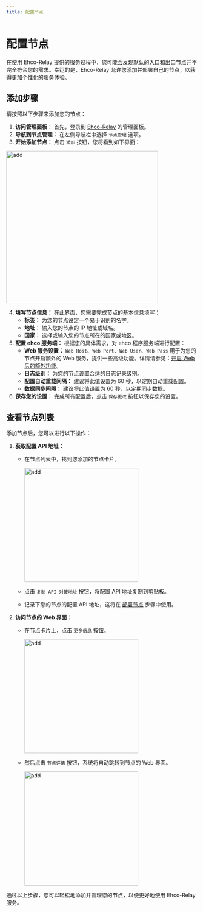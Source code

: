 ```yaml
---
title: 配置节点
---
```


# 配置节点

在使用 Ehco-Relay 提供的服务过程中，您可能会发现默认的入口和出口节点并不完全符合您的需求。幸运的是，Ehco-Relay 允许您添加并部署自己的节点，以获得更加个性化的服务体验。

## 添加步骤

请按照以下步骤来添加您的节点：

1. **访问管理面板：** 首先，登录到 [Ehco-Relay](https://ehco-relay.cc) 的管理面板。
2. **导航到节点管理：** 在左侧导航栏中选择 `节点管理` 选项。
3. **开始添加节点：** 点击 `添加` 按钮，您将看到如下界面：

 <img src="/assets/node/add.png" alt="add" width="400px">

4. **填写节点信息：** 在此界面，您需要完成节点的基本信息填写：
    - **标签：** 为您的节点设定一个易于识别的名字。
    - **地址：** 输入您的节点的 IP 地址或域名。
    - **国家：** 选择或输入您的节点所在的国家或地区。
5. **配置 ehco 服务端：** 根据您的具体需求，对 ehco 程序服务端进行配置：
    - **Web 服务设置：** `Web Host`、`Web Port`、`Web User`、`Web Pass` 用于为您的节点开启额外的 Web 服务，提供一些高级功能。详情请参见：[开启 Web 后的额外功能](../faq.md#web)。
    - **日志级别：** 为您的节点设置合适的日志记录级别。
    - **配置自动重载间隔：** 建议将此值设置为 60 秒，以定期自动重载配置。
    - **数据同步间隔：** 建议将此值设置为 60 秒，以定期同步数据。
6. **保存您的设置：** 完成所有配置后，点击 `保存更改` 按钮以保存您的设置。

## 查看节点列表

添加节点后，您可以进行以下操作：

1. **获取配置 API 地址：**
    - 在节点列表中，找到您添加的节点卡片。

        <img src="/assets/node/node.png" alt="add" width="300px">

    - 点击 `复制 API 对接地址` 按钮，将配置 API 地址复制到剪贴板。
    - 记录下您的节点的配置 API 地址，这将在 [部署节点](install.md) 步骤中使用。

2. **访问节点的 Web 界面：**
    - 在节点卡片上，点击 `更多信息` 按钮。

        <img src="/assets/node/node_card_more.png" alt="add" width="300px">

    - 然后点击 `节点详情` 按钮，系统将自动跳转到节点的 Web 界面。

        <img src="/assets/node/node_web.png" alt="add" width="300px">

通过以上步骤，您可以轻松地添加并管理您的节点，以便更好地使用 Ehco-Relay 服务。

